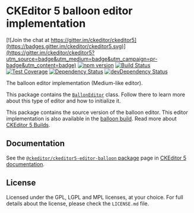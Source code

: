 CKEditor 5 balloon editor implementation
=========================================

[![Join the chat at https://gitter.im/ckeditor/ckeditor5](https://badges.gitter.im/ckeditor/ckeditor5.svg)](https://gitter.im/ckeditor/ckeditor5?utm_source=badge&utm_medium=badge&utm_campaign=pr-badge&utm_content=badge)
[![npm version](https://badge.fury.io/js/%40ckeditor%2Fckeditor5-editor-balloon.svg)](https://www.npmjs.com/package/@ckeditor/ckeditor5-editor-balloon)
[![Build Status](https://travis-ci.org/ckeditor/ckeditor5-editor-balloon.svg?branch=master)](https://travis-ci.org/ckeditor/ckeditor5-editor-balloon)
[![Test Coverage](https://codeclimate.com/github/ckeditor/ckeditor5-editor-balloon/badges/coverage.svg)](https://codeclimate.com/github/ckeditor/ckeditor5-editor-balloon/coverage)
[![Dependency Status](https://david-dm.org/ckeditor/ckeditor5-editor-balloon/status.svg)](https://david-dm.org/ckeditor/ckeditor5-editor-balloon)
[![devDependency Status](https://david-dm.org/ckeditor/ckeditor5-editor-balloon/dev-status.svg)](https://david-dm.org/ckeditor/ckeditor5-editor-balloon?type=dev)

The balloon editor implementation (Medium-like editor).

This package contains the [`BallonEditor`](https://ckeditor5.github.io/docs/nightly/ckeditor5/latest/api/module_editor-balloon_ballooneditor-BallonEditor.html) class. Follow there to learn more about this type of editor and how to initialize it.

This package contains the source version of the balloon editor. This editor implementation is also available in the [balloon build](https://www.npmjs.com/package/@ckeditor/ckeditor5-build-balloon). Read more about [CKEditor 5 Builds](https://ckeditor5.github.io/docs/nightly/ckeditor5/latest/builds/index.html).

## Documentation

See the [`@ckeditor/ckeditor5-editor-balloon` package](https://ckeditor5.github.io/docs/nightly/ckeditor5/latest/api/editor-balloon.html) page in [CKEditor 5 documentation](https://ckeditor5.github.io/docs/nightly/ckeditor5/latest/).

## License

Licensed under the GPL, LGPL and MPL licenses, at your choice. For full details about the license, please check the `LICENSE.md` file.
